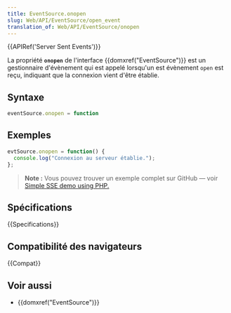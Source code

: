 ```yaml
---
title: EventSource.onopen
slug: Web/API/EventSource/open_event
translation_of: Web/API/EventSource/onopen
---
```


{{APIRef('Server Sent Events')}}

La propriété **`onopen`** de l'interface {{domxref("EventSource")}} est un gestionnaire d'évènement qui est appelé lorsqu'un est évènement `open` est reçu, indiquant que la connexion vient d'être établie.

## Syntaxe

```js
eventSource.onopen = function
```

## Exemples

```js
evtSource.onopen = function() {
  console.log("Connexion au serveur établie.");
};
```

> **Note :** Vous pouvez trouver un exemple complet sur GitHub — voir [Simple SSE demo using PHP.](https://github.com/mdn/dom-examples/tree/master/server-sent-events)

## Spécifications

{{Specifications}}

## Compatibilité des navigateurs

{{Compat}}

## Voir aussi

- {{domxref("EventSource")}}
